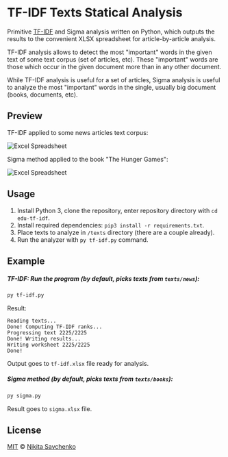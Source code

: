 # TF-IDF Texts Statical Analysis

Primitive [TF-IDF](https://en.wikipedia.org/wiki/Tf%E2%80%93idf) and Sigma analysis written on
Python, which outputs the results to the convenient XLSX spreadsheet for article-by-article
analysis. 

TF-IDF analysis allows to detect the most "important" words in the given text of some text corpus 
(set of articles, etc). These "important" words are those which occur in the given document more 
than in any other document.

While TF-IDF analysis is useful for a set of articles, Sigma analysis is useful to analyze the most 
"important" words in the single, usually big document (books, documents, etc).

Preview
-------

TF-IDF applied to some news articles text corpus:

![Excel Spreadsheet](https://user-images.githubusercontent.com/4989256/31280494-2f061e40-aab5-11e7-93b2-60f7a9341121.png)

Sigma method applied to the book "The Hunger Games":

![Excel Spreadsheet](https://user-images.githubusercontent.com/4989256/31403036-974b030a-ae00-11e7-8e6a-398e5bc5d3ae.png)

Usage
-----

1. Install Python 3, clone the repository, enter repository directory with `cd edu-tf-idf`.
2. Install required dependencies: `pip3 install -r requirements.txt`.
3. Place texts to analyze in `/texts` directory (there are a couple already).
4. Run the analyzer with `py tf-idf.py` command.

Example
-------

##### TF-IDF: Run the program (by default, picks texts from `texts/news`):

```bash
py tf-idf.py
```

Result:

```text
Reading texts...
Done! Computing TF-IDF ranks...
Progressing text 2225/2225
Done! Writing results...
Writing worksheet 2225/2225
Done!
```

Output goes to `tf-idf.xlsx` file ready for analysis.

##### Sigma method (by default, picks texts from `texts/books`):

```bash
py sigma.py
```

Result goes to `sigma.xlsx` file.

License
-------

[MIT](license) © [Nikita Savchenko](https://nikita.tk)
